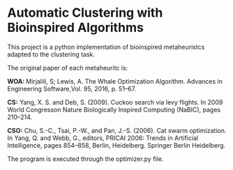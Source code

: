# Automatic Clustering with Bioinspired Algorithms

This project is a python implementation of bioinspired metaheuristcs adapted to the clustering task.

The original paper of each metaheuritc is:

<b> WOA: </b> Mirjalili, S; Lewis, A. The Whale Optimization Algorithm. Advances in Engineering Software,Vol. 95, 2016, p. 51–67.

<b> CS:</b>  Yang, X. S. and Deb, S. (2009). Cuckoo search via levy flights. In 2009 World Congresson Nature Biologically Inspired Computing (NaBIC), pages 210–214.

<b> CSO:</b>  Chu, S.-C., Tsai, P.-W., and Pan, J.-S. (2006). Cat swarm optimization. In Yang, Q. and Webb, G., editors, PRICAI 2006: Trends in Artificial Intelligence, pages 854–858, Berlin, Heidelberg. Springer Berlin Heidelberg.

The program is executed through the optimizer.py file.
